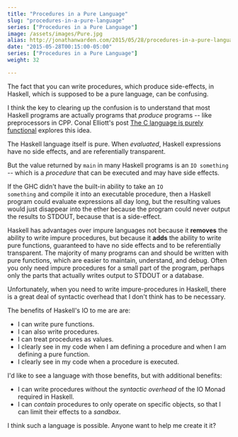 ```yaml
---
title: "Procedures in a Pure Language"
slug: "procedures-in-a-pure-language"
series: ["Procedures in a Pure Language"]
image: /assets/images/Pure.jpg
alias: http://jonathanwarden.com/2015/05/28/procedures-in-a-pure-language/
date: "2015-05-28T00:15:00-05:00"
series: ["Procedures in a Pure Language"]
weight: 32

---
```

The fact that you can write procedures, which produce side-effects, in Haskell, which is supposed to be a pure language, can be confusing.

I think the key to clearing up the confusion is to understand that most Haskell programs are actually programs that <em>produce</em> programs -- like preprocessors in CPP.  Conal Elliott's post <a href="http://conal.net/blog/posts/the-c-language-is-purely-functional">The C language is purely functional</a> explores this idea.

The Haskell language itself is pure.  When <em>evaluated</em>, Haskell expressions have no side effects, and are referentially transparent.

But the value returned by <code>main</code> in many Haskell programs is an <code>IO something</code> -- which is a <em>procedure</em> that can be executed and may have side effects.

If the GHC didn't have the built-in ability to take an <code>IO something</code> and compile it into an executable procedure, then a Haskell program could evaluate expressions all day long, but the resulting values would just disappear into the ether because the program could never output the results to STDOUT, because that is a side-effect.

Haskell has advantages over impure languages not because it <strong>removes</strong> the ability to write impure procedures, but because it <strong>adds</strong> the ability to write pure functions, guaranteed to have no side effects and to be referentially transparent.  The majority of many programs can and should be written with pure functions, which are easier to maintain, understand, and debug.  Often you only need impure procedures for a small part of the program, perhaps only the parts that actually writes output to STDOUT or a database.

Unfortunately, when you need to write impure-procedures in Haskell, there is a great deal of syntactic overhead that I don't think has to be necessary.

The benefits of Haskell's IO to me are are:
<ul>
 	<li>I can write pure functions.</li>
 	<li>I can also write procedures.</li>
 	<li>I can treat procedures as values.</li>
 	<li>I clearly see in my code when I am defining a procedure and when I am defining a pure function.</li>
 	<li>I clearly see in my code when a procedure is executed.</li>
</ul>
I'd like to see a language with those benefits, but with additional benefits:
<ul>
 	<li>I can write procedures without the <em>syntactic overhead</em> of the IO Monad required in Haskell.</li>
 	<li>I can <em>contain</em> procedures to only operate on specific objects, so that I can limit their effects to a <em>sandbox</em>.</li>
</ul>
I think such a language is possible.  Anyone want to help me create it it?